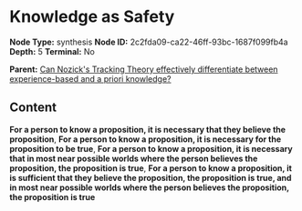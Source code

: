 # Knowledge as Safety

**Node Type:** synthesis
**Node ID:** 2c2fda09-ca22-46ff-93bc-1687f099fb4a
**Depth:** 5
**Terminal:** No

**Parent:** [Can Nozick's Tracking Theory effectively differentiate between experience-based and a priori knowledge?](can-nozicks-tracking-theory-effectively-differentiate-between-experience-based-and-a-priori-knowledge-antithesis-2bed3643-baeb-464e-920a-94ec95df710b.md)

## Content

**For a person to know a proposition, it is necessary that they believe the proposition**, **For a person to know a proposition, it is necessary for the proposition to be true**, **For a person to know a proposition, it is necessary that in most near possible worlds where the person believes the proposition, the proposition is true**, **For a person to know a proposition, it is sufficient that they believe the proposition, the proposition is true, and in most near possible worlds where the person believes the proposition, the proposition is true**
